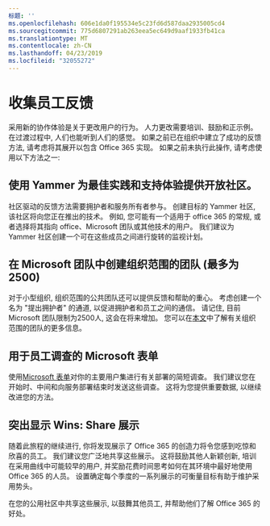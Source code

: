 ```yaml
---
标题: ''
ms.openlocfilehash: 606e1da0f195534e5c23fd6d587daa2935005cd4
ms.sourcegitcommit: 775d6807291ab263eea5ec649d9aaf1933fb41ca
ms.translationtype: MT
ms.contentlocale: zh-CN
ms.lasthandoff: 04/23/2019
ms.locfileid: "32055272"
---
```

# <a name="collect-feedback-from-your-employees"></a>收集员工反馈

采用新的协作体验是关于更改用户的行为。 人力更改需要培训、鼓励和正示例。 在过渡过程中, 人们也能听到人们的感觉。 如果之前已在组织中建立了成功的反馈方法, 请考虑将其展开以包含 Office 365 实现。 如果之前未执行此操作, 请考虑使用以下方法之一:

## <a name="use-yammer-to-provide-an-open-community-for-best-practices-and-support-for-the-experience"></a>使用 Yammer 为最佳实践和支持体验提供开放社区。
社区驱动的反馈方法需要拥护者和服务所有者参与。 创建目标的 Yammer 社区, 该社区将向您正在推出的技术。 例如, 您可能有一个适用于 office 365 的常规, 或者选择将其指向 office、Microsoft 团队或其他技术的用户。  我们建议为 Yammer 社区创建一个可在这些成员之间进行旋转的监视计划。 

## <a name="creating-an-org-wide-team-within-microsoft-teams-up-to-2500"></a>在 Microsoft 团队中创建组织范围的团队 (最多为 2500)
对于小型组织, 组织范围的公共团队还可以提供反馈和帮助的重心。  考虑创建一个名为 "提出拥护者" 的通道, 以促进拥护者和员工之间的通信。  请记住, 目前 Microsoft 团队限制为2500人, 这会在将来增加。 您可以在[本文](https://docs.microsoft.com/en-us/microsoftteams/create-an-org-wide-team)中了解有关组织范围的团队的更多信息。 

## <a name="microsoft-forms-for-employee-surveys"></a>用于员工调查的 Microsoft 表单

使用[Microsoft 表单](https://support.office.com/en-us/forms)对你的主要用户集进行有关部署的简短调查。  我们建议您在开始时、中间和向服务部署结束时发送这些调查。  这将为您提供重要数据, 以继续改进您的方法。  

## <a name="highlight-the-wins-share-showcases"></a>突出显示 Wins: Share 展示
随着此旅程的继续进行, 你将发现展示了 Office 365 的创造力将令您感到吃惊和欣喜的员工。 我们建议您广泛地共享这些展示。 这将鼓励其他人新颖创新, 培训在采用曲线中可能较早的用户, 并奖励花费时间思考如何在其环境中最好地使用 Office 365 的人员。 设置确定每个季度的一系列展示的可衡量目标有助于维护采用势头。

在您的公用社区中共享这些展示, 以鼓舞其他员工, 并帮助他们了解 Office 365 的好处。  